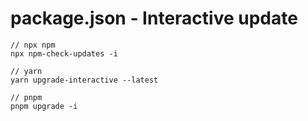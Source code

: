 # package.json - Interactive update 

```
// npx npm
npx npm-check-updates -i

// yarn
yarn upgrade-interactive --latest

// pnpm
pnpm upgrade -i
```